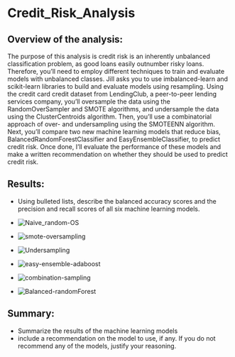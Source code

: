 # Credit_Risk_Analysis
## Overview of the analysis:
The purpose of this analysis is credit risk is an inherently unbalanced classification problem, as good loans easily outnumber risky loans. Therefore, you’ll need to employ different techniques to train and evaluate models with unbalanced classes. Jill asks you to use imbalanced-learn and scikit-learn libraries to build and evaluate models using resampling. Using the credit card credit dataset from LendingClub, a peer-to-peer lending services company, you’ll oversample the data using the RandomOverSampler and SMOTE algorithms, and undersample the data using the ClusterCentroids algorithm. Then, you’ll use a combinatorial approach of over- and undersampling using the SMOTEENN algorithm. Next, you’ll compare two new machine learning models that reduce bias, BalancedRandomForestClassifier and EasyEnsembleClassifier, to predict credit risk. Once done, I’ll evaluate the performance of these models and make a written recommendation on whether they should be used to predict credit risk.

## Results: 
* Using bulleted lists, describe the balanced accuracy scores and the precision and recall scores of all six machine learning models. 



* ![Naive_random-OS](https://user-images.githubusercontent.com/93004710/164803712-16f3824c-eaf9-4ca8-bbd0-9595bfab2cdc.png)





* ![smote-oversampling](https://user-images.githubusercontent.com/93004710/164803730-52a6914b-98d9-4de3-bd80-0872475283e3.png)





* ![Undersampling](https://user-images.githubusercontent.com/93004710/164803744-97853594-8dcd-413d-a055-3c27cd2b2450.png)





* ![easy-ensemble-adaboost](https://user-images.githubusercontent.com/93004710/164803792-9a29e585-bf53-4fb4-bc02-99649518dff9.png)





* ![combination-sampling](https://user-images.githubusercontent.com/93004710/164803880-6a4a8a31-8b0b-47e7-be3f-e14d60975be3.png)




* ![Balanced-randomForest](https://user-images.githubusercontent.com/93004710/164803933-763844d9-dbea-4ce4-802b-6f3f9a848b52.png)




## Summary: 
* Summarize the results of the machine learning models
* include a recommendation on the model to use, if any. If you do not recommend any of the models, justify your reasoning.
